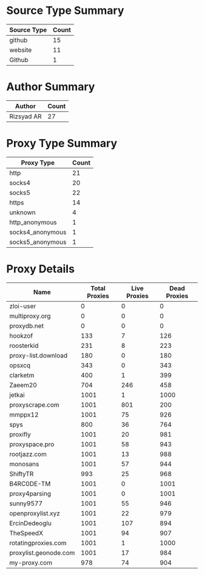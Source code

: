 # Source Type Summary

| Source Type | Count |
|-------------|-------|
| github | 15 |
| website | 11 |
| Github | 1 |


# Author Summary

| Author | Count |
|--------|-------|
| Rizsyad AR | 27 |


# Proxy Type Summary

| Proxy Type | Count |
|------------|-------|
| http | 21 |
| socks4 | 20 |
| socks5 | 22 |
| https | 14 |
| unknown | 4 |
| http_anonymous | 1 |
| socks4_anonymous | 1 |
| socks5_anonymous | 1 |


# Proxy Details

| Name | Total Proxies | Live Proxies | Dead Proxies |
|------|---------------|--------------|---------------|
| zloi-user | 0 | 0 | 0 |
| multiproxy.org | 0 | 0 | 0 |
| proxydb.net | 0 | 0 | 0 |
| hookzof | 133 | 7 | 126 |
| roosterkid | 231 | 8 | 223 |
| proxy-list.download | 180 | 0 | 180 |
| opsxcq | 343 | 0 | 343 |
| clarketm | 400 | 1 | 399 |
| Zaeem20 | 704 | 246 | 458 |
| jetkai | 1001 | 1 | 1000 |
| proxyscrape.com | 1001 | 801 | 200 |
| mmppx12 | 1001 | 75 | 926 |
| spys | 800 | 36 | 764 |
| proxifly | 1001 | 20 | 981 |
| proxyspace.pro | 1001 | 58 | 943 |
| rootjazz.com | 1001 | 13 | 988 |
| monosans | 1001 | 57 | 944 |
| ShiftyTR | 993 | 25 | 968 |
| B4RC0DE-TM | 1001 | 0 | 1001 |
| proxy4parsing | 1001 | 0 | 1001 |
| sunny9577 | 1001 | 55 | 946 |
| openproxylist.xyz | 1001 | 22 | 979 |
| ErcinDedeoglu | 1001 | 107 | 894 |
| TheSpeedX | 1001 | 94 | 907 |
| rotatingproxies.com | 1001 | 1 | 1000 |
| proxylist.geonode.com | 1001 | 17 | 984 |
| my-proxy.com | 978 | 74 | 904 |
